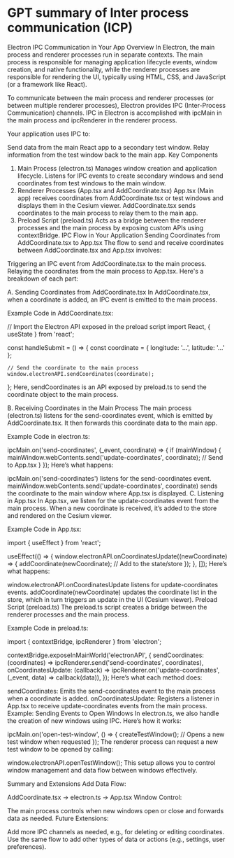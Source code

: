 # GPT summary of Inter process communication (ICP)

Electron IPC Communication in Your App
Overview
In Electron, the main process and renderer processes run in separate contexts. The main process is responsible for managing application lifecycle events, window creation, and native functionality, while the renderer processes are responsible for rendering the UI, typically using HTML, CSS, and JavaScript (or a framework like React).

To communicate between the main process and renderer processes (or between multiple renderer processes), Electron provides IPC (Inter-Process Communication) channels. IPC in Electron is accomplished with ipcMain in the main process and ipcRenderer in the renderer process.

Your application uses IPC to:

Send data from the main React app to a secondary test window.
Relay information from the test window back to the main app.
Key Components

1. Main Process (electron.ts)
   Manages window creation and application lifecycle.
   Listens for IPC events to create secondary windows and send coordinates from test windows to the main window.
2. Renderer Processes (App.tsx and AddCoordinate.tsx)
   App.tsx (Main app) receives coordinates from AddCoordinate.tsx or test windows and displays them in the Cesium viewer.
   AddCoordinate.tsx sends coordinates to the main process to relay them to the main app.
3. Preload Script (preload.ts)
   Acts as a bridge between the renderer processes and the main process by exposing custom APIs using contextBridge.
   IPC Flow in Your Application
   Sending Coordinates from AddCoordinate.tsx to App.tsx
   The flow to send and receive coordinates between AddCoordinate.tsx and App.tsx involves:

Triggering an IPC event from AddCoordinate.tsx to the main process.
Relaying the coordinates from the main process to App.tsx.
Here's a breakdown of each part:

A. Sending Coordinates from AddCoordinate.tsx
In AddCoordinate.tsx, when a coordinate is added, an IPC event is emitted to the main process.

Example Code in AddCoordinate.tsx:

// Import the Electron API exposed in the preload script
import React, { useState } from 'react';

const handleSubmit = () => {
const coordinate = { longitude: '...', latitude: '...' };

    // Send the coordinate to the main process
    window.electronAPI.sendCoordinates(coordinate);

};
Here, sendCoordinates is an API exposed by preload.ts to send the coordinate object to the main process.

B. Receiving Coordinates in the Main Process
The main process (electron.ts) listens for the send-coordinates event, which is emitted by AddCoordinate.tsx. It then forwards this coordinate data to the main app.

Example Code in electron.ts:

ipcMain.on('send-coordinates', (\_event, coordinate) => {
if (mainWindow) {
mainWindow.webContents.send('update-coordinates', coordinate); // Send to App.tsx
}
});
Here’s what happens:

ipcMain.on('send-coordinates') listens for the send-coordinates event.
mainWindow.webContents.send('update-coordinates', coordinate) sends the coordinate to the main window where App.tsx is displayed.
C. Listening in App.tsx
In App.tsx, we listen for the update-coordinates event from the main process. When a new coordinate is received, it’s added to the store and rendered on the Cesium viewer.

Example Code in App.tsx:

import { useEffect } from 'react';

useEffect(() => {
window.electronAPI.onCoordinatesUpdate((newCoordinate) => {
addCoordinate(newCoordinate); // Add to the state/store
});
}, []);
Here’s what happens:

window.electronAPI.onCoordinatesUpdate listens for update-coordinates events.
addCoordinate(newCoordinate) updates the coordinate list in the store, which in turn triggers an update in the UI (Cesium viewer).
Preload Script (preload.ts)
The preload.ts script creates a bridge between the renderer processes and the main process.

Example Code in preload.ts:

import { contextBridge, ipcRenderer } from 'electron';

contextBridge.exposeInMainWorld('electronAPI', {
sendCoordinates: (coordinates) => ipcRenderer.send('send-coordinates', coordinates),
onCoordinatesUpdate: (callback) => ipcRenderer.on('update-coordinates', (\_event, data) => callback(data)),
});
Here’s what each method does:

sendCoordinates: Emits the send-coordinates event to the main process when a coordinate is added.
onCoordinatesUpdate: Registers a listener in App.tsx to receive update-coordinates events from the main process.
Example: Sending Events to Open Windows
In electron.ts, we also handle the creation of new windows using IPC. Here’s how it works:

ipcMain.on('open-test-window', () => {
createTestWindow(); // Opens a new test window when requested
});
The renderer process can request a new test window to be opened by calling:

window.electronAPI.openTestWindow();
This setup allows you to control window management and data flow between windows effectively.

Summary and Extensions
Add Data Flow:

AddCoordinate.tsx → electron.ts → App.tsx
Window Control:

The main process controls when new windows open or close and forwards data as needed.
Future Extensions:

Add more IPC channels as needed, e.g., for deleting or editing coordinates.
Use the same flow to add other types of data or actions (e.g., settings, user preferences).
